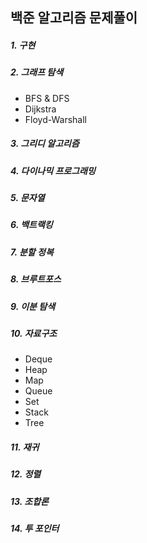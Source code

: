 ## 백준 알고리즘 문제풀이

##### 1. 구현
##### 2. 그래프 탐색
   * BFS & DFS
   * Dijkstra
   * Floyd-Warshall
##### 3. 그리디 알고리즘
##### 4. 다이나믹 프로그래밍
##### 5. 문자열
##### 6. 백트랙킹
##### 7. 분할 정복
##### 8. 브루트포스
##### 9. 이분 탐색
##### 10. 자료구조
   * Deque
   * Heap
   * Map
   * Queue
   * Set
   * Stack
   * Tree
##### 11. 재귀
##### 12. 정렬
##### 13. 조합론
##### 14. 투 포인터
